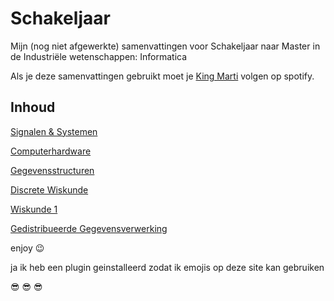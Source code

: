 # Schakeljaar

Mijn (nog niet afgewerkte) samenvattingen voor Schakeljaar naar Master in de Industriële wetenschappen: Informatica

Als je deze samenvattingen gebruikt moet je [King Marti](https://open.spotify.com/artist/0uci5famFacOkZxT65W7Mp?si=_bUzKPq9S12-Dh4SstwwTg) volgen op spotify.



## Inhoud

[Signalen & Systemen](sisy.html)

[Computerhardware](hardware.html)

[Gegevensstructuren](gegevensstructuren.html)

[Discrete Wiskunde](diwi.html)

[Wiskunde 1](wiskunde1.html)

[Gedistribueerde Gegevensverwerking](gdv.html)



enjoy :wink:

ja ik heb een plugin geinstalleerd zodat ik emojis op deze site kan gebruiken

:sunglasses: :sunglasses: :sunglasses:

